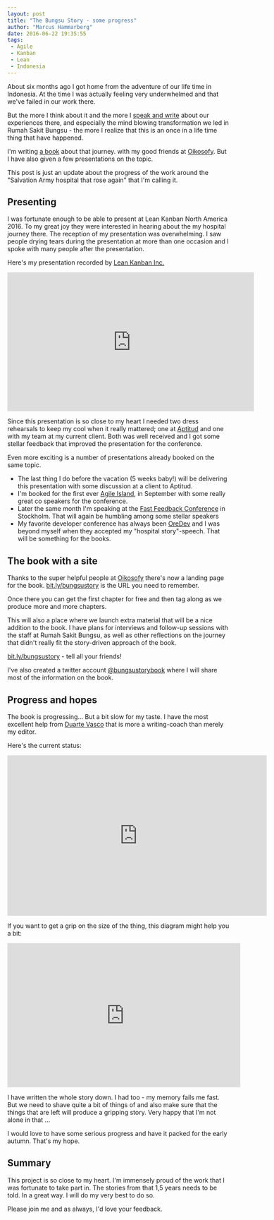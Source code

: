 ```yaml
---
layout: post
title: "The Bungsu Story - some progress"
author: "Marcus Hammarberg"
date: 2016-06-22 19:35:55
tags:
 - Agile
 - Kanban
 - Lean
 - Indonesia
---
```


About six months ago I got home from the adventure of our life time in Indonesia. At the time I was actually feeling very underwhelmed and that we've failed in our work there.

But the more I think about it and the more I [speak and write](https://www.marcusoft.net/tags/#Indonesia) about our experiences there, and especially the mind blowing transformation we led in Rumah Sakit Bungsu - the more I realize that this is an once in a life time thing that have happened.

I'm writing [a book](http://bit.ly/bungsustory) about that journey. with my good friends at [Oikosofy](http://oikosofy.com/). But I have also given a few presentations on the topic.

This post is just an update about the progress of the work around the "Salvation Army hospital that rose again" that I'm calling it.

<!-- excerpt-end -->

## Presenting
I was fortunate enough to be able to present at Lean Kanban North America 2016. To my great joy they were interested in hearing about the my hospital journey there. The reception of my presentation was overwhelming. I saw people drying tears during the presentation at more than one occasion and I spoke with many people after the presentation.

Here's my presentation recorded by [Lean Kanban Inc.](http://leankanban.com/)

<iframe width="560" height="315" src="https://www.youtube.com/embed/nEKuY9P53Q4" frameborder="0" allowfullscreen></iframe>

Since this presentation is so close to my heart I needed two dress rehearsals to keep my cool when it really mattered; one at [Aptitud](http://www.aptitud.se) and one with my team at my current client. Both was well received and I got some stellar feedback that improved the presentation for the conference.

Even more exciting is a number of presentations already booked on the same topic.

* The last thing I do before the vacation (5 weeks baby!) will be delivering this presentation with some discussion at a client to Aptitud.
* I'm booked for the first ever [Agile Island](http://www.agileislands.ax/), in September with some really great co speakers for the conference.
* Later the same month I'm speaking at the [Fast Feedback Conference](http://www.fastfeedback.se/) in Stockholm. That will again be humbling among some stellar speakers
* My favorite developer conference has always been [OreDev](http://www.oredev.org) and I was beyond myself when they accepted my "hospital story"-speech. That will be something for the books.

## The book with a site
Thanks to the super helpful people at [Oikosofy](http://oikosofy.com/) there's now a landing page for the book. [bit.ly/bungsustory](http://bit.ly/bungsustory) is the URL you need to remember.

Once there you can get the first chapter for free and then tag along as we produce more and more chapters.

This will also a place where we launch extra material that will be a nice addition to the book. I have plans for interviews and follow-up sessions with the staff at Rumah Sakit Bungsu, as well as other reflections on the journey that didn't really fit the story-driven approach of the book.

[bit.ly/bungsustory](bit.ly/bungsustory) - tell all your friends!

I've also created a twitter account [@bungsustorybook](https://twitter.com/bungsustorybook) where I will share most of the information on the book.

## Progress and hopes
The book is progressing... But a bit slow for my taste. I have the most excellent help from [Duarte Vasco](https://twitter.com/duarte_vasco) that is more a writing-coach than merely my editor.

Here's the current status:

<iframe width="589" height="364" seamless frameborder="0" scrolling="no" src="https://docs.google.com/spreadsheets/d/1-WLjqavJzEBWTK5KcGcYVKWoeYcTOgvBHAKcsXWwHOQ/pubchart?oid=1369661743&amp;format=interactive"></iframe>

If you want to get a grip on the size of the thing, this diagram might help you a bit:

<iframe width="529" height="327" seamless frameborder="0" scrolling="no" src="https://docs.google.com/spreadsheets/d/1-WLjqavJzEBWTK5KcGcYVKWoeYcTOgvBHAKcsXWwHOQ/pubchart?oid=1548619501&amp;format=interactive"></iframe>

I have written the whole story down. I had too - my memory fails me fast. But we need to shave quite a bit of things of and also make sure that the things that are left will produce a gripping story. Very happy that I'm not alone in that ...

I would love to have some serious progress and have it packed for the early autumn. That's my hope.

## Summary
This project is so close to my heart. I'm immensely proud of the work that I was fortunate to take part in. The stories from that 1,5 years needs to be told. In a great way. I will do my very best to do so.

Please join me and as always, I'd love your feedback.